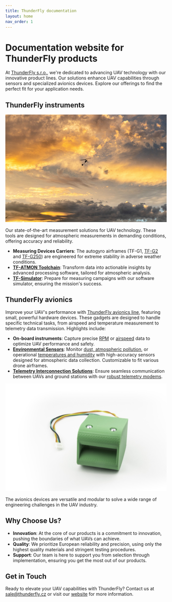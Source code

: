 ```yaml
---
title: ThunderFly documentation
layout: home
nav_order: 1
---
```



# Documentation website for ThunderFly products

At [ThunderFly s.r.o.](https://www.thunderfly.cz/), we're dedicated to advancing UAV technology with our innovative product lines. Our solutions enhance UAV capabilities through sensors and specialized avionics devices. Explore our offerings to find the perfect fit for your application needs.

## ThunderFly instruments

![UAV autogyro during flight](https://raw.githubusercontent.com/ThunderFly-aerospace/TF-G2/4s/doc/img/TF-G2_fly_clouds.jpg)

Our state-of-the-art measurement solutions for UAV technology. These tools are designed for atmospheric measurements in demanding conditions, offering accuracy and reliability.

- **Measuring Devices Carriers**: The autogyro airframes (TF-G1, [TF-G2](/instruments/TF-G2) and [TF-G250](/instruments/TF-G250)) are engineered for extreme stability in adverse weather conditions.
- **[TF-ATMON Toolchain](/instruments/TF-ATMON)**: Transform data into actionable insights by advanced processing software, tailored for atmospheric analysis.
- **[TF-Simulator](/instruments/TF-simulator)**: Prepare for measuring campaigns with our software simulator, ensuring the mission's success.

## ThunderFly avionics

Improve your UAV's performance with [ThunderFly avionics line](/avionics), featuring small, powerful hardware devices. These gadgets are designed to handle specific technical tasks, from airspeed and temperature measurement to telemetry data transmission. Highlights include:

- **On-board instruments**: Capture precise [RPM](/avionics/TFRPM01) or [airspeed](/avionics/TFSLOT01) data to optimize UAV performance and safety.
- **[Environmental Sensors](https://docs.thunderfly.cz/avionics/sensors/)**: Monitor [dust, atmospheric pollution](/avionics/TFPM02/), or operational [temperatures and humidity](/avionics/TFHT01/) with high-accuracy sensors designed for atmospheric data collection. Customizable to fit various drone airframes.
- **[Telemetry Interconnection Solutions](https://docs.thunderfly.cz/avionics/communication/)**: Ensure seamless communication between UAVs and ground stations with our [robust telemetry modems](/avionics/TFSIK01/).

![UAV avionic component](https://raw.githubusercontent.com/ThunderFly-aerospace/TFSLOT01/TFSLOT01A/doc/img/TFSLOT_1_small.jpg)

The avionics devices are versatile and modular to solve a wide range of engineering challenges in the UAV industry.

## Why Choose Us?

- **Innovation**: At the core of our products is a commitment to innovation, pushing the boundaries of what UAVs can achieve.
- **Quality**: We prioritize European reliability and precision, using only the highest quality materials and stringent testing procedures.
- **Support**: Our team is here to support you from selection through implementation, ensuring you get the most out of our products.

## Get in Touch

Ready to elevate your UAV capabilities with ThunderFly? Contact us at [sale@thunderfly.cz](mailto:sale@thunderfly.cz) or visit our [website](https://www.thunderfly.cz/contact-us.html) for more information.

